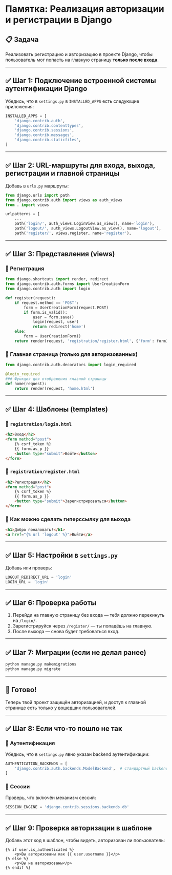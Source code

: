 # Памятка: Реализация авторизации и регистрации в Django

## 📋 Задача
Реализовать регистрацию и авторизацию в проекте Django, чтобы пользователь мог попасть на главную страницу **только после входа**.

---

## ✅ Шаг 1: Подключение встроенной системы аутентификации Django

Убедись, что в `settings.py` в `INSTALLED_APPS` есть следующие приложения:

```python
INSTALLED_APPS = [
    'django.contrib.auth',
    'django.contrib.contenttypes',
    'django.contrib.sessions',
    'django.contrib.messages',
    'django.contrib.staticfiles',
]
```

---

## ✅ Шаг 2: URL-маршруты для входа, выхода, регистрации и главной страницы

Добавь в `urls.py` маршруты:

```python
from django.urls import path
from django.contrib.auth import views as auth_views
from . import views

urlpatterns = [
    ...
    path('login/', auth_views.LoginView.as_view(), name='login'),
    path('logout/', auth_views.LogoutView.as_view(), name='logout'),
    path('register/', views.register, name='register'),
```

---

## ✅ Шаг 3: Представления (views)

### 📌 Регистрация

```python
from django.shortcuts import render, redirect
from django.contrib.auth.forms import UserCreationForm
from django.contrib.auth import login

def register(request):
    if request.method == 'POST':
        form = UserCreationForm(request.POST)
        if form.is_valid():
            user = form.save()
            login(request, user)
            return redirect('home')
    else:
        form = UserCreationForm()
    return render(request, 'registration/register.html', {'form': form})
```

### 📌 Главная страница (только для авторизованных)

```python
from django.contrib.auth.decorators import login_required

@login_required
### Функция для отображения главной страницы
def home(request):
    return render(request, 'home.html')
```

---

## ✅ Шаг 4: Шаблоны (templates)

### 📌 `registration/login.html`

```html
<h2>Вход</h2>
<form method="post">
    {% csrf_token %}
    {{ form.as_p }}
    <button type="submit">Войти</button>
</form>
```

### 📌 `registration/register.html`

```html
<h2>Регистрация</h2>
<form method="post">
    {% csrf_token %}
    {{ form.as_p }}
    <button type="submit">Зарегистрироваться</button>
</form>
```

### 📌 Как можно сделать гиперссылку для выхода

```html
<h1>Добро пожаловать!</h1>
<a href="{% url 'logout' %}">Выйти</a>
```

---

## ✅ Шаг 5: Настройки в `settings.py`

Добавь или проверь:

```python
LOGOUT_REDIRECT_URL = 'login'
LOGIN_URL = 'login'
```

---

## ✅ Шаг 6: Проверка работы

1. Перейди на главную страницу без входа — тебя должно перекинуть на `/login/`.
2. Зарегистрируйся через `/register/` — ты попадёшь на главную.
3. После выхода — снова будет требоваться вход.

---

## ✅ Шаг 7: Миграции (если не делал ранее)

```bash
python manage.py makemigrations
python manage.py migrate
```

---

## 🎉 Готово!

Теперь твой проект защищён авторизацией, и доступ к главной странице есть только у вошедших пользователей.

---

## ✅ Шаг 8: Если что-то пошло не так

### 🔐 Аутентификация

Убедись, что в `settings.py` явно указан backend аутентификации:

```python
AUTHENTICATION_BACKENDS = [ 
    'django.contrib.auth.backends.ModelBackend',  # стандартный backend
]
```

### 💾 Сессии

Проверь, что включён механизм сессий:

```python
SESSION_ENGINE = 'django.contrib.sessions.backends.db'
```

---

## ✅ Шаг 9: Проверка авторизации в шаблоне

Добавь этот код в шаблон, чтобы видеть, авторизован ли пользователь:

```django
{% if user.is_authenticated %}
    <p>Вы авторизованы как {{ user.username }}</p>
{% else %}
    <p>Вы не авторизованы</p>
{% endif %}
```